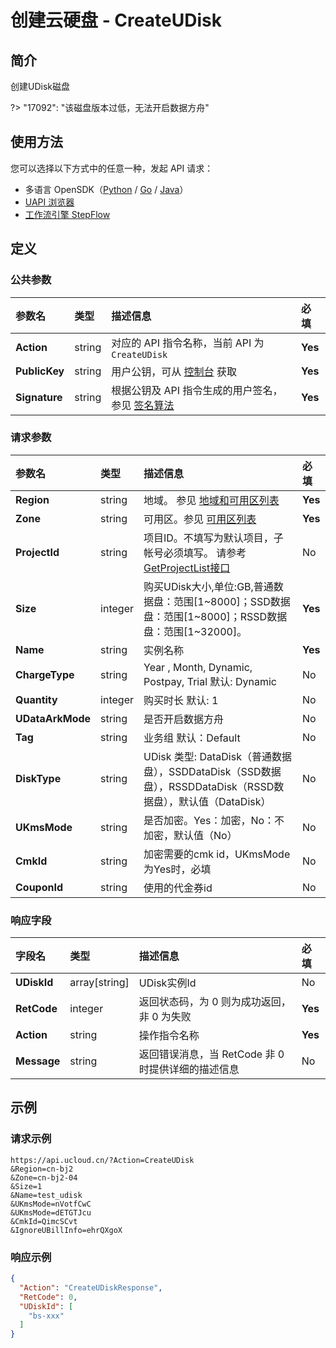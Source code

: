 # 创建云硬盘 - CreateUDisk

## 简介

创建UDisk磁盘

?> "17092": "该磁盘版本过低，无法开启数据方舟"



## 使用方法

您可以选择以下方式中的任意一种，发起 API 请求：
- 多语言 OpenSDK（[Python](https://github.com/ucloud/ucloud-sdk-python3) / [Go](https://github.com/ucloud/ucloud-sdk-go) / [Java](https://github.com/ucloud/ucloud-sdk-java)）
- [UAPI 浏览器](https://console.ucloud.cn/uapi/detail?id=CreateUDisk)
- [工作流引擎 StepFlow](https://console.ucloud.cn/stepflow/manage/)

## 定义

### 公共参数

| 参数名 | 类型 | 描述信息 | 必填 |
|:---|:---|:---|:---|
| **Action**     | string  | 对应的 API 指令名称，当前 API 为 `CreateUDisk`                        | **Yes** |
| **PublicKey**  | string  | 用户公钥，可从 [控制台](https://console.ucloud.cn/uapi/apikey) 获取                                             | **Yes** |
| **Signature**  | string  | 根据公钥及 API 指令生成的用户签名，参见 [签名算法](api/summary/signature.md)  | **Yes** |

### 请求参数

| 参数名 | 类型 | 描述信息 | 必填 |
|:---|:---|:---|:---|
| **Region** | string | 地域。 参见 [地域和可用区列表](api/summary/regionlist) |**Yes**|
| **Zone** | string | 可用区。参见 [可用区列表](api/summary/regionlist) |**Yes**|
| **ProjectId** | string | 项目ID。不填写为默认项目，子帐号必须填写。 请参考[GetProjectList接口](api/summary/get_project_list) |No|
| **Size** | integer | 购买UDisk大小,单位:GB,普通数据盘：范围[1\~8000]；SSD数据盘：范围[1\~8000]；RSSD数据盘：范围[1\~32000]。 |**Yes**|
| **Name** | string | 实例名称 |**Yes**|
| **ChargeType** | string | Year , Month, Dynamic, Postpay, Trial 默认: Dynamic |No|
| **Quantity** | integer | 购买时长 默认: 1 |No|
| **UDataArkMode** | string | 是否开启数据方舟 |No|
| **Tag** | string | 业务组 默认：Default |No|
| **DiskType** | string | UDisk 类型: DataDisk（普通数据盘），SSDDataDisk（SSD数据盘），RSSDDataDisk（RSSD数据盘），默认值（DataDisk） |No|
| **UKmsMode** | string | 是否加密。Yes：加密，No：不加密，默认值（No） |No|
| **CmkId** | string | 加密需要的cmk id，UKmsMode为Yes时，必填 |No|
| **CouponId** | string | 使用的代金券id |No|

### 响应字段

| 字段名 | 类型 | 描述信息 | 必填 |
|:---|:---|:---|:---|
| **UDiskId** | array[string] | UDisk实例Id |No|
| **RetCode** | integer | 返回状态码，为 0 则为成功返回，非 0 为失败 |**Yes**|
| **Action** | string | 操作指令名称 |**Yes**|
| **Message** | string | 返回错误消息，当 RetCode 非 0 时提供详细的描述信息 |No|




## 示例

### 请求示例
    
```
https://api.ucloud.cn/?Action=CreateUDisk
&Region=cn-bj2
&Zone=cn-bj2-04
&Size=1
&Name=test_udisk
&UKmsMode=nVotfCwC
&UKmsMode=dETGTJcu
&CmkId=QimcSCvt
&IgnoreUBillInfo=ehrQXgoX
```

### 响应示例
    
```json
{
  "Action": "CreateUDiskResponse",
  "RetCode": 0,
  "UDiskId": [
    "bs-xxx"
  ]
}
```




